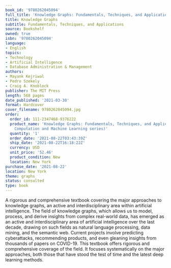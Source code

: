 ```yaml
---
book_id: '9780262045094'
full_title: 'Knowledge Graphs: Fundamentals, Techniques, and Applications'
title: Knowledge Graphs
subtitle: Fundamentals, Techniques, and Applications
source: Bookshelf
owned: true
isbn: '9780262045094'
language:
- English
topics:
- Technology
- Artificial Intelligence
- Database Administration & Management
authors:
- Mayank Kejriwal
- Pedro Szekely
- Craig A. Knoblock
publisher: The MIT Press
length: 568 pages
date_published: '2021-03-30'
format: Hardcover
cover_filename: 9780262045094.jpg
order:
  order_id: 111-2347468-9376222
  product_name: 'Knowledge Graphs: Fundamentals, Techniques, and Applications (Adaptive
    Computation and Machine Learning series)'
  quantity: '1'
  order_date: '2021-08-22T03:43:39Z'
  ship_date: '2021-08-22T16:18:22Z'
  currency: USD
  unit_price: '52.46'
  product_condition: New
  location: New York
purchase_date: '2021-08-22'
location: New York
theme: graphs
status: consulted
type: book
---
```

A rigorous and comprehensive textbook covering the major approaches to knowledge graphs, an active and interdisciplinary area within artificial intelligence.
The field of knowledge graphs, which allows us to model, process, and derive insights from complex real-world data, has emerged as an active and interdisciplinary area of artificial intelligence over the last decade, drawing on such fields as natural language processing, data mining, and the semantic web. Current projects involve predicting cyberattacks, recommending products, and even gleaning insights from thousands of papers on COVID-19. This textbook offers rigorous and comprehensive coverage of the field. It focuses systematically on the major approaches, both those that have stood the test of time and the latest deep learning methods.
